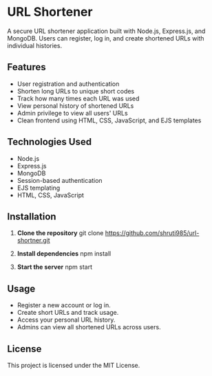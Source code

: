 # URL Shortener

A secure URL shortener application built with Node.js, Express.js, and MongoDB. Users can register, log in, and create shortened URLs with individual histories.

## Features
- User registration and authentication 
- Shorten long URLs to unique short codes
- Track how many times each URL was used
- View personal history of shortened URLs
- Admin privilege to view all users' URLs
- Clean frontend using HTML, CSS, JavaScript, and EJS templates

## Technologies Used
- Node.js
- Express.js
- MongoDB
- Session-based authentication
- EJS templating
- HTML, CSS, JavaScript

## Installation

1. **Clone the repository**
       git clone https://github.com/shruti985/url-shortner.git

2. **Install dependencies**
       npm install
3. **Start the server**
       npm start
   
## Usage
- Register a new account or log in.
- Create short URLs and track usage.
- Access your personal URL history.
- Admins can view all shortened URLs across users.

## License
This project is licensed under the MIT License.

